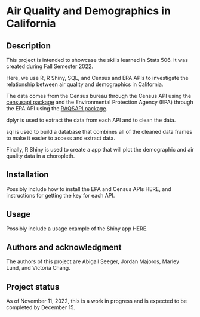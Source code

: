 # Air Quality and Demographics in California

## Description

This project is intended to showcase the skills learned in Stats 506. It was created during Fall Semester 2022. 

Here, we use R, R Shiny, SQL, and Census and EPA APIs to investigate the relationship between air quality and demographics in California. 

The data comes from the Census bureau through the Census API using the [censusapi package](https://cran.r-project.org/web/packages/censusapi/censusapi.pdf) and the Environmental Protection Agency (EPA) through the EPA API using the [RAQSAPI package](https://cran.r-project.org/web/packages/RAQSAPI/vignettes/RAQSAPIvignette.html). 

dplyr is used to extract the data from each API and to clean the data. 

sql is used to build a database that combines all of the cleaned data frames to make it easier to access and extract data.

Finally, R Shiny is used to create a app that will plot the demographic and air quality data in a choropleth. 


## Installation

Possibly include how to install the EPA and Census APIs HERE, and instructions for getting the key for each API. 

## Usage

Possibly include a usage example of the Shiny app HERE. 

## Authors and acknowledgment

The authors of this project are Abigail Seeger, Jordan Majoros, Marley Lund, and Victoria Chang. 

## Project status

As of November 11, 2022, this is a work in progress and is expected to be completed by December 15. 